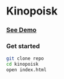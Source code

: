 # Kinopoisk

### [See Demo](https://kinopoisk-hqobcsuyqk.now.sh/Index)

### Get started

```bash
git clone repo
cd kinopoisk
open index.html
```
